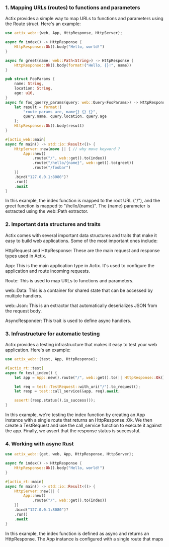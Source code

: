 ### 1. Mapping URLs (routes) to functions and parameters
Actix provides a simple way to map URLs to functions and parameters using the Route struct. Here's an example:

```rust
use actix_web::{web, App, HttpResponse, HttpServer};

async fn index() -> HttpResponse {
    HttpResponse::Ok().body("Hello, world!")
}

async fn greet(name: web::Path<String>) -> HttpResponse {
    HttpResponse::Ok().body(format!("Hello, {}!", name))
}

pub struct FooParams {
    name: String,
    location: String,
    age: u16,
}
async fn foo_querry_params(query: web::Query<FooParams>) -> HttpResponse {
    let result = format!(
        "route params are, name{} {} {}",
        query.name, query.location, query.age
    );
    HttpResponse::Ok().body(result)
}

#[actix_web::main]
async fn main() -> std::io::Result<()> {
    HttpServer::new(move || { // why move keyword ?
        App::new()
            .route("/", web::get().to(index))
            .route("/hello/{name}", web::get().to(greet))
            .route("/foobar")
    })
    .bind("127.0.0.1:8080")?
    .run()
    .await
}

```
In this example, the index function is mapped to the root URL ("/"), and the greet function is mapped to "/hello/{name}". The {name} parameter is extracted using the web::Path extractor.

### 2. Important data structures and traits

Actix comes with several important data structures and traits that make it easy to build web applications. Some of the most important ones include:

HttpRequest and HttpResponse: These are the main request and response types used in Actix.

App: This is the main application type in Actix. It's used to configure the application and route incoming requests.

Route: This is used to map URLs to functions and parameters.

web::Data: This is a container for shared state that can be accessed by multiple handlers.

web::Json: This is an extractor that automatically deserializes JSON from the request body.

AsyncResponder: This trait is used to define async handlers.


### 3. Infrastructure for automatic testing
Actix provides a testing infrastructure that makes it easy to test your web application. Here's an example:

```rust
use actix_web::{test, App, HttpResponse};

#[actix_rt::test]
async fn test_index() {
    let app = App::new().route("/", web::get().to(|| HttpResponse::Ok()));

    let req = test::TestRequest::with_uri("/").to_request();
    let resp = test::call_service(&app, req).await;

    assert!(resp.status().is_success());
}
```
In this example, we're testing the index function by creating an App instance with a single route that returns an HttpResponse::Ok. We then create a TestRequest and use the call_service function to execute it against the app. Finally, we assert that the response status is successful.

### 4. Working with async Rust

```rust
use actix_web::{get, web, App, HttpResponse, HttpServer};

async fn index() -> HttpResponse {
    HttpResponse::Ok().body("Hello, world!")
}

#[actix_rt::main]
async fn main() -> std::io::Result<()> {
    HttpServer::new(|| {
        App::new()
            .route("/", web::get().to(index))
    })
    .bind("127.0.0.1:8080")?
    .run()
    .await
}
```

In this example, the index function is defined as async and returns an HttpResponse. The App instance is configured with a single route that maps




